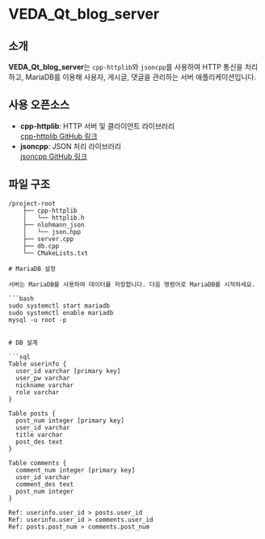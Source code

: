 # VEDA_Qt_blog_server

## 소개

**VEDA_Qt_blog_server**는 `cpp-httplib`와 `jsoncpp`를 사용하여 HTTP 통신을 처리하고, MariaDB를 이용해 사용자, 게시글, 댓글을 관리하는 서버 애플리케이션입니다.

## 사용 오픈소스

- **cpp-httplib**: HTTP 서버 및 클라이언트 라이브러리  
  [cpp-httplib GitHub 링크](https://github.com/yhirose/cpp-httplib/blob/master/httplib.h)
- **jsoncpp**: JSON 처리 라이브러리  
  [jsoncpp GitHub 링크](https://github.com/open-source-parsers/jsoncpp)

## 파일 구조

```plaintext
/project-root
    ├── cpp-httplib
    │   └── httplib.h
    ├── nlohmann_json
    │   └── json.hpp
    ├── server.cpp
    ├── db.cpp
    └── CMakeLists.txt

# MariaDB 설정

서버는 MariaDB를 사용하여 데이터를 저장합니다. 다음 명령어로 MariaDB를 시작하세요.

```bash
sudo systemctl start mariadb
sudo systemctl enable mariadb
mysql -u root -p


# DB 설계

```sql
Table userinfo {
  user_id varchar [primary key]
  user_pw varchar
  nickname varchar 
  role varchar
}

Table posts {
  post_num integer [primary key]
  user_id varchar
  title varchar
  post_des text
}

Table comments {
  comment_num integer [primary key]
  user_id varchar
  comment_des text 
  post_num integer
}

Ref: userinfo.user_id > posts.user_id
Ref: userinfo.user_id > comments.user_id
Ref: posts.post_num > comments.post_num
